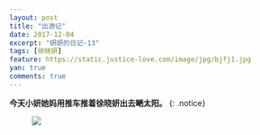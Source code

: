 ```yaml
---
layout: post
title: "出游记"
date: 2017-12-04
excerpt: "妍妍的日记-13"
tags: [徐晓妍]
feature: https://static.justice-love.com/image/jpg/bjfj1.jpg
yan: true
comments: true
---
```


**今天小妍她妈用推车推着徐晓妍出去嗮太阳。**
{: .notice}
<figure>
    <a href="{{ site.staticUrl }}/yanyan/image/chuyouji.jpg"><img src="{{ site.staticUrl }}/yanyan/image/chuyouji.jpg" /></a>
</figure>
